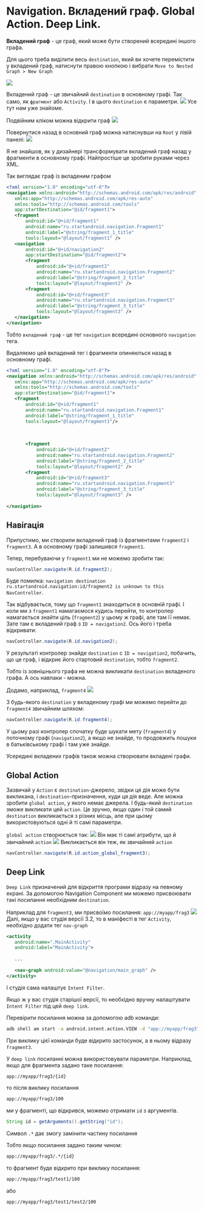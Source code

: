 # Navigation. Вкладений граф. Global Action. Deep Link.

**Вкладений граф** - це граф, який може бути створений всередині іншого графа.

Для цього треба виділити весь `destination`, який ви хочете перемістити у вкладений граф, натиснути правою кнопкою і вибрати `Move to Nested Graph > New Graph`

![](/images/android/9-lesson/4-navigation-extend/1.gif)

Вкладений граф - це звичайний `destination` в основному графі. Так само, як `фрагмент` або `Activity`. І в цього `destination` є параметри.
![](/images/android/9-lesson/4-navigation-extend/2.png)
Усе тут нам уже знайоме.

Подвійним кліком можна відкрити граф
![](/images/android/9-lesson/4-navigation-extend/3.gif)

Повернутися назад в основний граф можна натиснувши на `Root` у лівій панелі:
![](/images/android/9-lesson/4-navigation-extend/4.gif)

Я не знайшов, як у дизайнері трансформувати вкладений граф назад у фрагменти в основному графі. Найпростіше це зробити руками через XML.

Так виглядає граф із вкладеним графом
```xml
<?xml version="1.0" encoding="utf-8"?>
<navigation xmlns:android="http://schemas.android.com/apk/res/android"
   xmlns:app="http://schemas.android.com/apk/res-auto"
   xmlns:tools="http://schemas.android.com/tools"
   app:startDestination="@id/fragment1">
   <fragment
       android:id="@+id/fragment1"
       android:name="ru.startandroid.navigation.Fragment1"
       android:label="@string/fragment_1_title"
       tools:layout="@layout/fragment1" />
   <navigation
       android:id="@+id/navigation2"
       app:startDestination="@id/fragment2">
       <fragment
           android:id="@+id/fragment2"
           android:name="ru.startandroid.navigation.Fragment2"
           android:label="@string/fragment_2_title"
           tools:layout="@layout/fragment2" />
       <fragment
           android:id="@+id/fragment3"
           android:name="ru.startandroid.navigation.Fragment3"
           android:label="@string/fragment_3_title"
           tools:layout="@layout/fragment3" />
   </navigation>
</navigation>
```

Тобто `вкладений граф` - це тег `navigation` всередині основного `navigation` тега.

Видаляємо цей вкладений тег і фрагменти опиняються назад в основному графі.

```xml
<?xml version="1.0" encoding="utf-8"?>
<navigation xmlns:android="http://schemas.android.com/apk/res/android"
   xmlns:app="http://schemas.android.com/apk/res-auto"
   xmlns:tools="http://schemas.android.com/tools"
   app:startDestination="@id/fragment1">
   <fragment
       android:id="@+id/fragment1"
       android:name="ru.startandroid.navigation.Fragment1"
       android:label="@string/fragment_1_title"
       tools:layout="@layout/fragment1"/>
 
 
 
       <fragment
           android:id="@+id/fragment2"
           android:name="ru.startandroid.navigation.Fragment2"
           android:label="@string/fragment_2_title"
           tools:layout="@layout/fragment2" />
       <fragment
           android:id="@+id/fragment3"
           android:name="ru.startandroid.navigation.Fragment3"
           android:label="@string/fragment_3_title"
           tools:layout="@layout/fragment3" />
 
</navigation>
```

## Навігація
Припустимо, ми створили вкладений граф із фрагментами `fragment2` і `fragment3`. А в основному графі залишився `fragment1`.

Тепер, перебуваючи у `fragment1` ми не можемо зробити так:
```java
navController.navigate(R.id.fragment2);
```
Буде помилка: `navigation destination ru.startandroid.navigation:id/fragment2 is unknown to this NavController`.

Так відбувається, тому що `fragment1` знаходиться в основній графі. І коли ми з `fragment1` намагаємося кудись перейти, то контролер намагається знайти ціль (`fragment2`) у цьому ж графі, але там її немає. Зате там є вкладений граф з `ID = navigation2`. Ось його і треба відкривати:
```java
navController.navigate(R.id.navigation2);
```
У результаті контролер знайде `destination` c `ID = navigation2`, побачить, що це граф, і відкриє його стартовий `destination`, тобто `fragment2`.

Тобто із зовнішнього графа не можна викликати `destination` вкладеного графа. А ось навпаки - можна.

Додамо, наприклад, `fragment4`
![](/images/android/9-lesson/4-navigation-extend/5.png)

З будь-якого `destination` у вкладеному графі ми можемо перейти до `fragment4` звичайним шляхом:
```java
navController.navigate(R.id.fragment4);
```
У цьому разі контролер спочатку буде шукати мету (`fragment4`) у поточному графі (`navigation2`), а якщо не знайде, то продовжить пошуки в батьківському графі і там уже знайде. 

Усередині вкладених графів також можна створювати вкладені графи. 

## Global Action
Зазвичай у `Action` є `destination`-джерело, звідки ця дія може бути викликана, і `destination`-призначення, куди ця дія веде. Але можна зробити `global action`, у якого немає джерела. І будь-який `destination` зможе викликати цей `action`. Це зручно, якщо один і той самий `destination` викликається з різних місць, але при цьому використовуються одні й ті самі параметри.

`global action` створюється так:
![](/images/android/9-lesson/4-navigation-extend/6.gif)
Він має ті самі атрибути, що й звичайний `action`
![](/images/android/9-lesson/4-navigation-extend/7.png)
Викликається він теж, як звичайний `action`
```java
navController.navigate(R.id.action_global_fragment3);
```

## Deep Link
`Deep Link` призначений для відкриття програми відразу на певному екрані. За допомогою Navigation Component ми можемо присвоювати такі посилання необхідним `destination`.

Наприклад для `fragment3`, ми присвоїмо посилання: `app://myapp/frag3`
![](/images/android/9-lesson/4-navigation-extend/8.png)
Далі, якщо у вас студія версії 3.2, то в маніфесті в тег `Activity`, необхідно додати тег `nav-graph`
```xml
<activity
   android:name=".MainActivity"
   android:label="MainActivity">
   
   ...
 
   <nav-graph android:value="@navigation/main_graph" />
</activity>
```
І студія сама налаштує `Intent Filter`. 

Якщо ж у вас студія старішої версії, то необхідно вручну налаштувати `Intent Filter` під цей `deep link`.

Перевірити посилання можна за допомогою adb команди:
```bash
adb shell am start -a android.intent.action.VIEW -d "app://myapp/frag3"
```
При виклику цієї команди буде відкрито застосунок, а в ньому відразу `fragment3`.

У `deep link` посиланні можна використовувати параметри. Наприклад, якщо для фрагмента задано таке посилання: 
```bash
app://myapp/frag3/{id}
```
то після виклику посилання 
```bash
app://myapp/frag3/100  
```
ми у фрагменті, що відкрився, можемо отримати `id` з аргументів.

```java
String id = getArguments().getString("id");
```
Символ `.*` дає змогу замінити частину посилання

Тобто якщо посилання задано таким чином:
```bash
app://myapp/frag3/.*/{id}
```
то фрагмент буде відкрито при виклику посилання: 
```bash
app://myapp/frag3/test1/100
```
або
```bash
app://myapp/frag3/test1/test2/100
```
